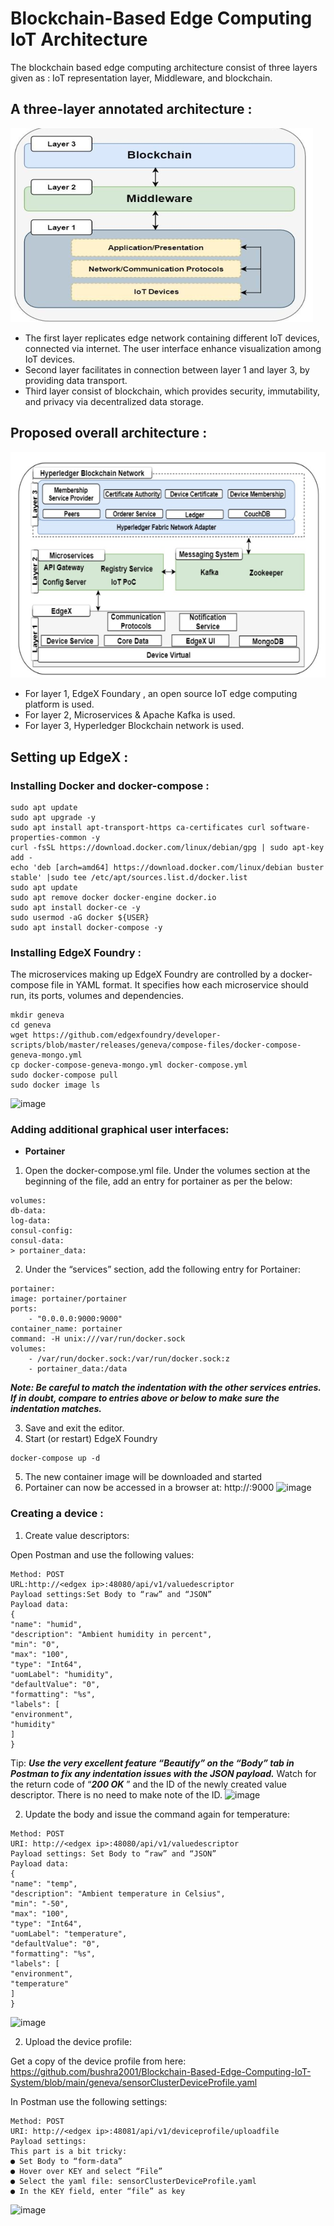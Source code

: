 # Blockchain-Based Edge Computing IoT Architecture
The blockchain based edge computing architecture consist of three layers given as : IoT representation layer, Middleware, and blockchain.

## A three-layer annotated architecture :
![alt text](https://github.com/bushra2001/A-Blockchain-Based-Edge-Computing-Architecture-for-Internet-of-Things-Systems/blob/main/Screenshots/Pasted%20image%2020220308115123.png)
- The first layer replicates edge network containing different IoT devices, connected via internet. The user interface enhance visualization among IoT devices.
- Second layer facilitates in connection between layer 1 and layer 3, by providing data transport.
- Third layer consist of blockchain, which provides security, immutability, and privacy via decentralized data storage.

## Proposed overall architecture :
![alt_text](https://github.com/bushra2001/A-Blockchain-Based-Edge-Computing-Architecture-for-Internet-of-Things-Systems/blob/main/Screenshots/Pasted%20image%2020220308114253.png)
- For layer 1, EdgeX Foundary , an open source IoT edge computing platform is used.
- For layer 2, Microservices & Apache Kafka is used.
- For layer 3, Hyperledger Blockchain network is used.

## Setting up EdgeX :
### Installing Docker and docker-compose :

```
sudo apt update
sudo apt upgrade -y
sudo apt install apt-transport-https ca-certificates curl software-properties-common -y
curl -fsSL https://download.docker.com/linux/debian/gpg | sudo apt-key add -
echo 'deb [arch=amd64] https://download.docker.com/linux/debian buster stable' |sudo tee /etc/apt/sources.list.d/docker.list
sudo apt update
sudo apt remove docker docker-engine docker.io
sudo apt install docker-ce -y
sudo usermod -aG docker ${USER}
sudo apt install docker-compose -y
```

### Installing EdgeX Foundry :

The microservices making up EdgeX Foundry are controlled by a docker-compose file in YAML format. It specifies how each microservice should run, its ports, volumes and dependencies.

```
mkdir geneva
cd geneva
wget https://github.com/edgexfoundry/developer-scripts/blob/master/releases/geneva/compose-files/docker-compose-geneva-mongo.yml
cp docker-compose-geneva-mongo.yml docker-compose.yml
sudo docker-compose pull
sudo docker image ls
```

![image](https://user-images.githubusercontent.com/61081924/157315348-01585808-5f48-479b-9b14-95e5c9590452.png)

### Adding additional graphical user interfaces:
- **Portainer**
1. Open the docker-compose.yml file. Under the volumes section at the beginning of the file, add an entry for portainer as per the below:
```
volumes:
db-data:
log-data:
consul-config:
consul-data:
> portainer_data:
```
2. Under the “services” section, add the following entry for Portainer:
```
portainer:
image: portainer/portainer
ports:
    - "0.0.0.0:9000:9000"
container_name: portainer
command: -H unix:///var/run/docker.sock
volumes:
    - /var/run/docker.sock:/var/run/docker.sock:z
    - portainer_data:/data
```
***Note: Be careful to match the indentation with the other services entries. If in doubt,
compare to entries above or below to make sure the indentation matches.***

3. Save and exit the editor.
4. Start (or restart) EdgeX Foundry
```
docker-compose up -d 
```
5. The new container image will be downloaded and started
6. Portainer can now be accessed in a browser at: http://<edgex ip>:9000
  ![image](https://user-images.githubusercontent.com/61081924/157474628-fd345585-d07e-4a5f-ab66-fd15091a182d.png)

    
### Creating a device :
    
1. Create value descriptors:
    
Open Postman and use the following values:
```
Method: POST
URL:http://<edgex ip>:48080/api/v1/valuedescriptor
Payload settings:Set Body to “raw” and “JSON”
Payload data:
{
"name": "humid",
"description": "Ambient humidity in percent",
"min": "0",
"max": "100",
"type": "Int64",
"uomLabel": "humidity",
"defaultValue": "0",
"formatting": "%s",
"labels": [
"environment",
"humidity"
]
}
```
Tip: ***Use the very excellent feature “Beautify” on the “Body” tab in Postman to fix any
indentation issues with the JSON payload.***
Watch for the return code of “***200 OK*** ” and the ID of the newly created value descriptor.
There is no need to make note of the ID.
![image](https://user-images.githubusercontent.com/61081924/158033624-5eed66e3-17e6-4f13-92ce-f56f620b4136.png)

    
2. Update the body and issue the command again for temperature:
```
Method: POST
URI: http://<edgex ip>:48080/api/v1/valuedescriptor
Payload settings: Set Body to “raw” and “JSON”
Payload data:
{
"name": "temp",
"description": "Ambient temperature in Celsius",
"min": "-50",
"max": "100",
"type": "Int64",
"uomLabel": "temperature",
"defaultValue": "0",
"formatting": "%s",
"labels": [
"environment",
"temperature"
]
}
```
![image](https://user-images.githubusercontent.com/61081924/158033641-7077ce2b-8c5d-4c88-995f-7de5af9a0d8f.png)
    
2. Upload the device profile:
    
Get a copy of the device profile from here: https://github.com/bushra2001/Blockchain-Based-Edge-Computing-IoT-System/blob/main/geneva/sensorClusterDeviceProfile.yaml

In Postman use the following settings:
```
Method: POST
URI: http://<edgex ip>:48081/api/v1/deviceprofile/uploadfile
Payload settings:
This part is a bit tricky:
● Set Body to “form-data”
● Hover over KEY and select “File”
● Select the yaml file: sensorClusterDeviceProfile.yaml
● In the KEY field, enter “file” as key
```
![image](https://user-images.githubusercontent.com/61081924/158033762-2d095fd3-4272-4c6c-8b70-f8f0d1d82540.png)

